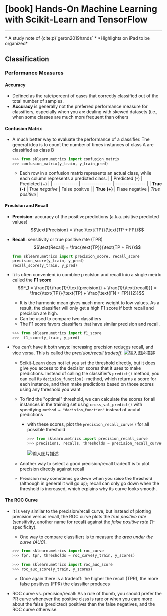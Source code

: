 # [book] Hands-On Machine Learning with Scikit-Learn and TensorFlow

<hr>
* A study note of {cite:p}`geron2019hands` *
*Highlights on iPad to be organized*

## Classification
### Performance Measures
#### Accuracy
- Defined as the rate/percent of cases that correctly classified out of the total number of samples.
- **Accuracy** is generally not the preferred performance measure for classifiers, especially when you are dealing with skewed datasets (i.e., when some classes are much more frequent than others


#### Confusion Matrix
- A much better way to evaluate the performance of a classifier. The general idea is to count the number of times instances of class A are classified as class B
  ```python
  >>> from sklearn.metrics import confusion_matrix 
  >>> confusion_matrix(y_train, y_train_pred)
  ```
    - Each row in a confusion matrix represents an actual class, while each column represents a predicted class.
       |              | Predicted (-)   | Predicted (+)   |
       | ------------ | --------------- | --------------- |
       | **True (-)** | *True negative* | False positive  |
       | **True (+)** | Flase negative  | *True positive* |

#### Precision and Recall
- **Precision**: accuracy of the positive predictions (a.k.a. pisitive predicted values)
    $$\text{Precision} = \frac{\text{TP}}{\text{TP + FP}}$$
- **Recall**: sensitivity or true positive rate (TPR)
  $$\text{Recall} = \frac{\text{TP}}{\text{TP + FN}}$$
  
  ```python
  from sklearn.metrics import precision_score, recall_score
  precision_score(y_train, y_pred)
  recall_score(y_train, y_pred)
  ```

- It is often convenient to combine precision and recall into a single metric called the **F1 score**
    $$F_1 = \frac{1}{\frac{1}{\text{precision}} + \frac{1}{\text{recall}}} = \frac{\text{TP}}{\text{TP} + \frac{\text{FN + FP}}{2}}$$
  - It is the harmonic mean gives much more weight to low values. As a result, the classifier will only get a high F1 score if both recall and precision are high.
  - Can be used to compare two classifiers
  - The F1 score favors classifiers that have similar precision and recall.
  
   ```python
   >>> from sklearn.metrics import f1_score
  >>>  f1_score(y_train, y_pred)
   ```
- You can’t have it both ways: increasing precision reduces recall, and vice versa. This is called the *precision/recall tradeoff*.
  ![输入图片描述](Book-Hands-On%20Machine%20Learning%20with%20Scikit-Learn%20and%20TensorFlow_md_files/Screen%20Shot%202019-09-23%20at%2011.46.19_20200608052410.png?v=1&type=image&token=V1:fvJjoJ5ad8P9PdZ71EtunC4gNQv5gJ-djBN0xbQ-dys)
  - Scikit-Learn does not let you set the threshold directly, but it does give you access to the decision scores that it uses to make predictions. Instead of calling the classifier’s `predict()` method, you can call its `decision_function()` method, which returns a score for each instance, and then make predictions based on those scores using any threshold you want
  - To find the "optimal" threshold, we can calculate the scores for all instances in the training set using `cross_val_predict()` with specifying `method = "decision_function"` instead of acutal predictions
    - with these scores, plot the `precision_recall_curve()` for all possible threshold
      ```python
      >>> from sklearn.metrics import precision_recall_curve 
      >>> precisions, recalls, thresholds = precision_recall_curve(y_train, y_scores)
      ```
      ![输入图片描述](Book-Hands-On%20Machine%20Learning%20with%20Scikit-Learn%20and%20TensorFlow_md_files/Screen%20Shot%202019-09-23%20at%2011.58.01_20200608052521.png?v=1&type=image&token=V1:KW_Md6byCvf8NlMrBMX88TXtFIhuH0hU3sd9QmjK7wU)
    
  - Another way to select a good precision/recall tradeoff is to plot precision directly against recall    
  - Precision may sometimes go down when you raise the threshold (although in general it will go up); recall can only go down when the threshold is increased, which explains why its curve looks smooth.
    
#### The ROC Curve
- It is very similar to the precision/recall curve, but instead of plotting precision versus recall, the ROC curve plots the *true positive rate* (sensitivity, another name for recall) against the *false positive rate* (1-specificity).
  - One way to compare classifiers is to measure the *area under the curve (AUC)*.
  ```python
  >>> from sklearn.metrics import roc_curve 
  >>> fpr, tpr, thresholds = roc_curve(y_train, y_scores)
  
  >>> from sklearn.metrics import roc_auc_score
  >>> roc_auc_score(y_train, y_scores)
  ```
    - Once again there is a tradeoff: the higher the recall (TPR), the more false positives (FPR) the classifier produces


- ROC curve vs. precision/recall: As a rule of thumb, you should prefer the PR curve whenever the positive class is rare or when you care more about the false (predicted) positives than the false negatives, and the ROC curve otherwise.
